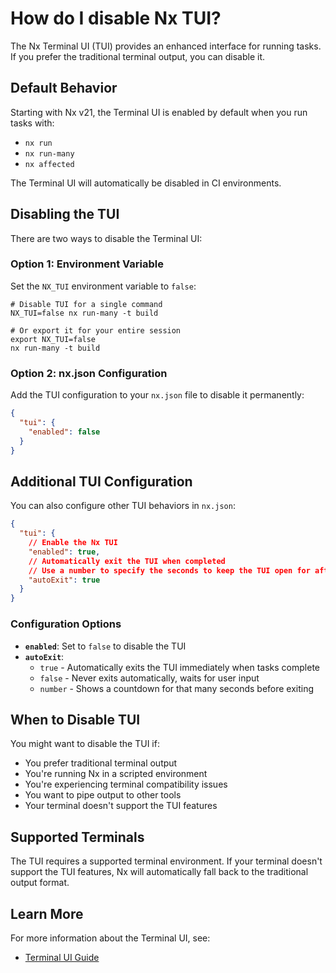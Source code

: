 # How do I disable Nx TUI?

The Nx Terminal UI (TUI) provides an enhanced interface for running tasks. If you prefer the traditional terminal output, you can disable it.

## Default Behavior

Starting with Nx v21, the Terminal UI is enabled by default when you run tasks with:
- `nx run`
- `nx run-many`
- `nx affected`

The Terminal UI will automatically be disabled in CI environments.

## Disabling the TUI

There are two ways to disable the Terminal UI:

### Option 1: Environment Variable

Set the `NX_TUI` environment variable to `false`:

```shell
# Disable TUI for a single command
NX_TUI=false nx run-many -t build

# Or export it for your entire session
export NX_TUI=false
nx run-many -t build
```

### Option 2: nx.json Configuration

Add the TUI configuration to your `nx.json` file to disable it permanently:

```json
{
  "tui": {
    "enabled": false
  }
}
```

## Additional TUI Configuration

You can also configure other TUI behaviors in `nx.json`:

```json
{
  "tui": {
    // Enable the Nx TUI
    "enabled": true,
    // Automatically exit the TUI when completed
    // Use a number to specify the seconds to keep the TUI open for after completion
    "autoExit": true
  }
}
```

### Configuration Options

- **`enabled`**: Set to `false` to disable the TUI
- **`autoExit`**:
  - `true` - Automatically exits the TUI immediately when tasks complete
  - `false` - Never exits automatically, waits for user input
  - `number` - Shows a countdown for that many seconds before exiting

## When to Disable TUI

You might want to disable the TUI if:

- You prefer traditional terminal output
- You're running Nx in a scripted environment
- You're experiencing terminal compatibility issues
- You want to pipe output to other tools
- Your terminal doesn't support the TUI features

## Supported Terminals

The TUI requires a supported terminal environment. If your terminal doesn't support the TUI features, Nx will automatically fall back to the traditional output format.

## Learn More

For more information about the Terminal UI, see:
- [Terminal UI Guide](/docs/guides/tasks--caching/terminal-ui)
